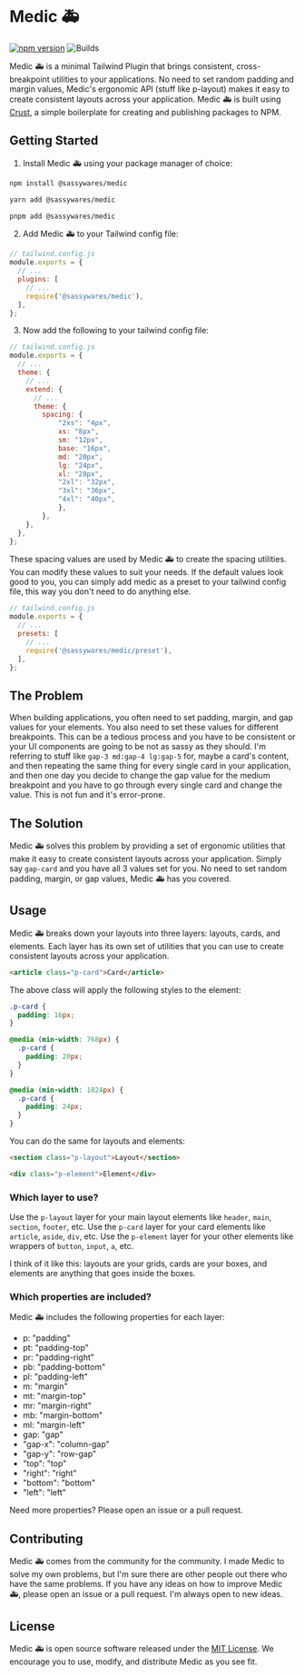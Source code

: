 # Medic 🚑

[![npm version](https://badge.fury.io/js/%40sassywares%2Fmedic.svg)](https://badge.fury.io/js/%40sassywares%2Fmedic) ![Builds](https://github.com/sassywares/medic/actions/workflows/release.yml/badge.svg)

Medic 🚑 is a minimal Tailwind Plugin that brings consistent, cross-breakpoint utilities to your applications. No need to set random padding and margin values, Medic's ergonomic API (stuff like p-layout) makes it easy to create consistent layouts across your application. Medic 🚑 is built using [Crust](https://github.com/sassywares/crust), a simple boilerplate for creating and publishing packages to NPM.

## Getting Started

1. Install Medic 🚑 using your package manager of choice:

```bash
npm install @sassywares/medic
```

```bash
yarn add @sassywares/medic
```

```bash
pnpm add @sassywares/medic
```

2. Add Medic 🚑 to your Tailwind config file:

```js
// tailwind.config.js
module.exports = {
  // ...
  plugins: [
    // ...
    require('@sassywares/medic'),
  ],
};
```

3. Now add the following to your tailwind config file:

```js
// tailwind.config.js
module.exports = {
  // ...
  theme: {
    // ...
    extend: {
      // ...
      theme: {
        spacing: {
            "2xs": "4px",
            xs: "8px",
            sm: "12px",
            base: "16px",
            md: "20px",
            lg: "24px",
            xl: "28px",
            "2xl": "32px",
            "3xl": "36px",
            "4xl": "40px",
            },
        },
    },
  },
};
```

These spacing values are used by Medic 🚑 to create the spacing utilities. You can modify these values to suit your needs. If the default values look good to you, you can simply add medic as a preset to your tailwind config file, this way you don't need to do anything else.

```js
// tailwind.config.js
module.exports = {
  // ...
  presets: [
    // ...
    require('@sassywares/medic/preset'),
  ],
};
```

## The Problem

When building applications, you often need to set padding, margin, and gap values for your elements. You also need to set these values for different breakpoints. This can be a tedious process and you have to be consistent or your UI components are going to be not as sassy as they should. I'm referring to stuff like `gap-3 md:gap-4 lg:gap-5` for, maybe a card's content, and then repeating the same thing for every single card in your application, and then one day you decide to change the gap value for the medium breakpoint and you have to go through every single card and change the value. This is not fun and it's error-prone.

## The Solution

Medic 🚑 solves this problem by providing a set of ergonomic utilities that make it easy to create consistent layouts across your application. Simply say `gap-card` and you have all 3 values set for you. No need to set random padding, margin, or gap values, Medic 🚑 has you covered.

## Usage

Medic 🚑 breaks down your layouts into three layers: layouts, cards, and elements. Each layer has its own set of utilities that you can use to create consistent layouts across your application.

```html
<article class="p-card">Card</article>
```

The above class will apply the following styles to the element:

```css
.p-card {
  padding: 16px;
}

@media (min-width: 768px) {
  .p-card {
    padding: 20px;
  }
}

@media (min-width: 1024px) {
  .p-card {
    padding: 24px;
  }
}
```

You can do the same for layouts and elements:

```html
<section class="p-layout">Layout</section>
```

```html
<div class="p-element">Element</div>
```

### Which layer to use?

Use the `p-layout` layer for your main layout elements like `header`, `main`, `section`, `footer`, etc. Use the `p-card` layer for your card elements like `article`, `aside`, `div`, etc. Use the `p-element` layer for your other elements like wrappers of `button`, `input`, `a`, etc.

I think of it like this: layouts are your grids, cards are your boxes, and elements are anything that goes inside the boxes.

### Which properties are included?

Medic 🚑 includes the following properties for each layer:

- p: "padding"
- pt: "padding-top"
- pr: "padding-right"
- pb: "padding-bottom"
- pl: "padding-left"
- m: "margin"
- mt: "margin-top"
- mr: "margin-right"
- mb: "margin-bottom"
- ml: "margin-left"
- gap: "gap"
- "gap-x": "column-gap"
- "gap-y": "row-gap"
- "top": "top"
- "right": "right"
- "bottom": "bottom"
- "left": "left"

Need more properties? Please open an issue or a pull request.

## Contributing

Medic 🚑 comes from the community for the community. I made Medic to solve my own problems, but I'm sure there are other people out there who have the same problems. If you have any ideas on how to improve Medic 🚑, please open an issue or a pull request. I'm always open to new ideas.

## License

Medic 🚑 is open source software released under the [MIT License](LICENSE). We encourage you to use, modify, and distribute Medic as you see fit.
